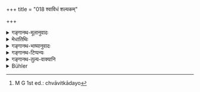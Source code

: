 +++
title = "018 श्वाविधं शल्यकम्"

+++

<details><summary>गङ्गानथ-मूलानुवादः</summary>

Among five-nailed animals they declare the porcupine, the hedge-hog, the alligator, the rhinoceros, the tortoise and the hare, as fit to be eaten; as also all animals having one line of teeth. except the camel.—(18)
</details>

<details><summary>मेधातिथिः</summary>

पञ्चनखानां मध्याच् छ्वाविधादयो[^४६] भक्ष्याः । स्मृत्यन्तरे तु खड्गे विकल्पः । तथा च वसिष्ठः- "खड्गे तु विवदन्ते" इति (वध् १४.४७) । **उष्ट्र**वर्जिता **एकतोदतो** गोऽव्यजमृगा भक्ष्याः ।


[^४६]:
     M G 1st ed.: chvāvitkādayo

- <u>ननु</u> च श्वावित्प्रभृतीनां पञ्चनखानां भक्ष्यत्ववचनाद् अन्येषाम् अभक्ष्यतासिद्धेः "सर्वान् पञ्चनखान्" (म्ध् ५.१७) इति प्रतिषेधवचनम् अनर्थकम् ।

- <u>नैष</u> दोषः । सर्वशब्देन प्रतिषेधे स्पष्टा प्रतिपत्तिर् भवति । भक्ष्यविशेषनिर्देशेन तदन्येषां या अभक्ष्यताप्रतिपत्तिः सा आनुमानिकी प्रतिपत्तिः । गौरवं हि तथा स्यात् ॥ ५.१८ ॥
</details>

<details><summary>गङ्गानथ-भाष्यानुवादः</summary>

Among five-nailed animals, the Porcupine and the rest are fit to be eaten.

In another *Smṛti*, there is option regarding the Rhinoceros. Says Vaśiṣṭha (14-4?)—‘They dispute about the rhinoceros.’

With the exception of the camel, all those animals are fit to be eaten which have only one line of teeth: for instance, the cow, the gout and the deer.

“In as much as the present verse specifies the porcupine &c. as alone fit to be eaten, among five-nailed animals,—it follows that all the other five-nailed animals are unfit to be eaten; so that the prohibition of ‘all five-nailed animals’ becomes entirely superfluous.”

There is nothing wrong in this. When the prohibition is stated in so many words, our comprehension of it is *direct*; if on the other hand, we were to derive our knowledge of what should not be eaten from the specification of what should be eaten, our comprehension of the prohibition would be only inferential, indirect; and this would he a complicated process.—(18).
</details>

<details><summary>गङ्गानथ-टिप्पन्यः</summary>

This verse is quoted in *Mitākṣarā* (on 1.177);—in *Vīramitrodaya* (Āhnika, p. 545), which explains ‘*ekatodataḥ*’ as ‘those that have only one line of teeth’;—and in *Smṛtisāroddhāra* (p. 299).
</details>

<details><summary>गङ्गानथ-तुल्य-वाक्यानि</summary>

**(verses 5.17-18)  
**

See Comparative notes for [Verse 5.17].
</details>

<details><summary>Bühler</summary>

018	The porcupine, the hedgehog, the iguana, the rhinoceros, the tortoise, and the hare they declare to be eatable; likewise those (domestic animals) that have teeth in one jaw only, excepting camels.
</details>
